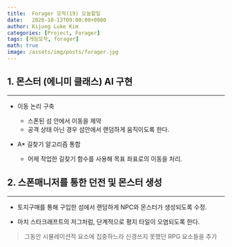 ```yaml
---
title:  Forager 모작(19) 오늘할일
date:   2020-10-13T09:00:00+0900
author: Kijung Luke Kim
categories: [Project, Forager]
tags: [게임모작, forager]
math: true
image: /assets/img/posts/forager.jpg
---
```


## 1. 몬스터 (에니미 클래스) AI 구현
---
 
- 이동 논리 구축
    
    - 스폰된 섬 안에서 이동을 제약
    - 공격 상태 아닌 경우 섬안에서 랜덤하게 움직이도록 한다.

- A* 길찾기 알고리즘 통합

    - 어제 작업한 길찾기 함수를 사용해 목표 좌표로의 이동을 처리.

## 2. 스폰매니저를 통한 던전 및 몬스터 생성  
---

- 토지구매를 통해 구입한 섬에서 랜덤하게 NPC와 몬스터가 생성되도록 수정.

- 마치 스타크래프트의 저그처럼, 단계적으로 평지 타일이 오염되도록 한다.

> 그동안 시뮬레이션적 요소에 집중하느라 신경쓰지 못했던 RPG 요소들을 추가